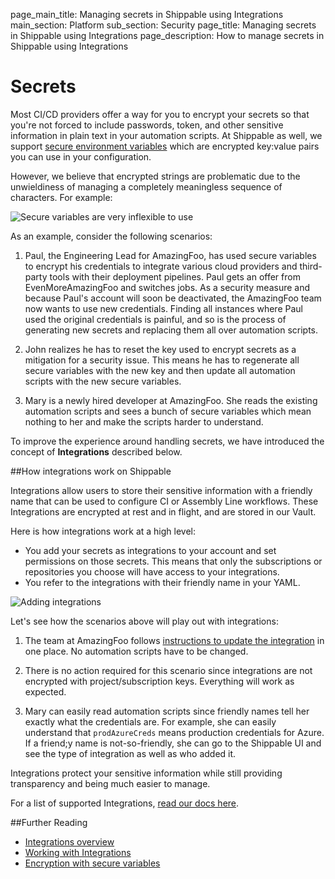 page_main_title: Managing secrets in Shippable using Integrations
main_section: Platform
sub_section: Security
page_title: Managing secrets in Shippable using Integrations
page_description: How to manage secrets in Shippable using Integrations

# Secrets

Most CI/CD providers offer a way for you to encrypt your secrets so that you're not forced to include passwords, token, and other sensitive information in plain text in your automation scripts. At Shippable as well, we support [secure environment variables](/platform/tutorial/security/encrypt-vars) which are encrypted key:value pairs you can use in your configuration.

However, we believe that encrypted strings are problematic due to the unwieldiness of managing a completely meaningless sequence of characters. For example:

<img src="/images/platform/security/ugly-secure-var.png" alt="Secure variables are very inflexible to use">

As an example, consider the following scenarios:

1. Paul, the Engineering Lead for AmazingFoo, has used secure variables to encrypt his credentials to integrate various cloud providers and third-party tools with their deployment pipelines. Paul gets an offer from EvenMoreAmazingFoo and switches jobs. As a security measure and because Paul's account will soon be deactivated, the AmazingFoo team now wants to use new credentials. Finding all instances where Paul used the original credentials is painful, and so is the process of generating new secrets and replacing them all over automation scripts.

2. John realizes he has to reset the key used to encrypt secrets as a mitigation for a security issue. This means he has to regenerate all secure variables with the new key and then update all automation scripts with the new secure variables.

3. Mary is a newly hired developer at AmazingFoo. She reads the existing automation scripts and sees a bunch of secure variables which mean nothing to her and make the scripts harder to understand.

To improve the experience around handling secrets, we have introduced the concept of **Integrations** described below.

##How integrations work on Shippable

Integrations allow users to store their sensitive information with a friendly name that can be used to configure CI or Assembly Line workflows. These Integrations are encrypted at rest and in flight, and are stored in our Vault.

Here is how integrations work at a high level:

- You add your secrets as integrations to your account and set permissions on those secrets. This means that only the subscriptions or repositories you choose will have access to your integrations.
- You refer to the integrations with their friendly name in your YAML.

<img src="/images/platform/security/adding-integrations.png" alt="Adding integrations">

Let's see how the scenarios above will play out with integrations:

1. The team at AmazingFoo follows [instructions to update the integration](/platform/tutorial/integration/howto-crud-integration/#updating-a-subscription-integrations-underlying-account-integration) in one place. No automation scripts have to be changed.

2. There is no action required for this scenario since integrations are not encrypted with project/subscription keys. Everything will work as expected.

3. Mary can easily read automation scripts since friendly names tell her exactly what the credentials are. For example, she can easily understand that `prodAzureCreds` means production credentials for Azure. If a friend;y name is not-so-friendly, she can go to the Shippable UI and see the type of integration as well as who added it.

Integrations protect your sensitive information while still providing transparency and being much easier to manage.

For a list of supported Integrations, [read our docs here](/platform/integration/overview).

##Further Reading

- [Integrations overview](/platform/integration/overview)
- [Working with Integrations](/platform/tutorial/integration/howto-crud-integration)
- [Encryption with secure variables](/platform/tutorial/security/encrypt-vars)
